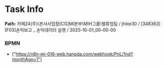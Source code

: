 # Task Info

**Path:** 카페24(주)\본사사업장\[CG]MI본부\MIH그룹\밸류업팀 / jhlee30 / [348363] [F03]손익보고 _ 손익데이터 실행 / 2025-10-01_00-00-00

### BPMN
- ["https://n8n-mi-016-web.hanpda.com/webhook/PnL/1nd?monthAgo=1"]

